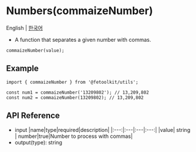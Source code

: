 # Numbers(commaizeNumber)

English | [한국어](../ko/number_commaizenumber.md)

- A function that separates a given number with commas.

```tsx
commaizeNumber(value);
```

## Example

```tsx
import { commaizeNumber } from '@fetoolkit/utils';

const num1 = commaizeNumber('13209802'); // 13,209,802
const num2 = commaizeNumber(13209802); // 13,209,802
```

## API Reference

- input
  |name|type|required|description|
  |:---:|:---|:---|:---:|
  |value| string \| number|true|Number to process with commas|
- output(type): string
